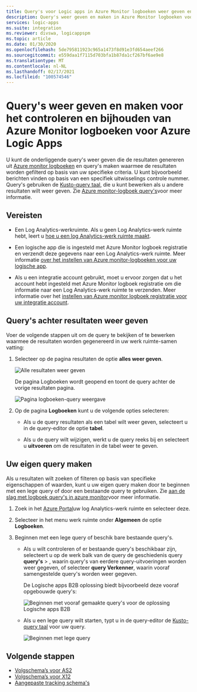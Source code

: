 ```yaml
---
title: Query's voor Logic apps in Azure Monitor logboeken weer geven en maken
description: Query's weer geven en maken in Azure Monitor logboeken voor Azure Logic Apps
services: logic-apps
ms.suite: integration
ms.reviewer: divswa, logicappspm
ms.topic: article
ms.date: 01/30/2020
ms.openlocfilehash: 5de795811923c965a1473f8d91e3fd654aeef266
ms.sourcegitcommit: e559daa1f7115d703bfa1b87da1cf267bf6ae9e8
ms.translationtype: MT
ms.contentlocale: nl-NL
ms.lasthandoff: 02/17/2021
ms.locfileid: "100574546"
---
```

# <a name="view-and-create-queries-for-monitoring-and-tracking-in-azure-monitor-logs-for-azure-logic-apps"></a>Query's weer geven en maken voor het controleren en bijhouden van Azure Monitor logboeken voor Azure Logic Apps

U kunt de onderliggende query's weer geven die de resultaten genereren uit [Azure monitor logboeken](../azure-monitor/logs/log-query-overview.md) en query's maken waarmee de resultaten worden gefilterd op basis van uw specifieke criteria. U kunt bijvoorbeeld berichten vinden op basis van een specifiek uitwisselings controle nummer. Query's gebruiken de [Kusto-query taal](/azure/data-explorer/kusto/query/), die u kunt bewerken als u andere resultaten wilt weer geven. Zie [Azure monitor-logboek query's](/azure/data-explorer/kusto/query/)voor meer informatie.

## <a name="prerequisites"></a>Vereisten

* Een Log Analytics-werkruimte. Als u geen Log Analytics-werk ruimte hebt, leert u [hoe u een log Analytics-werk ruimte maakt](../azure-monitor/logs/quick-create-workspace.md).

* Een logische app die is ingesteld met Azure Monitor logboek registratie en verzendt deze gegevens naar een Log Analytics-werk ruimte. Meer informatie [over het instellen van Azure monitor-logboeken voor uw logische app](../logic-apps/monitor-logic-apps.md).

* Als u een integratie account gebruikt, moet u ervoor zorgen dat u het account hebt ingesteld met Azure Monitor logboek registratie om die informatie naar een Log Analytics-werk ruimte te verzenden. Meer informatie over het [instellen van Azure monitor logboek registratie voor uw integratie account](../logic-apps/monitor-b2b-messages-log-analytics.md).

## <a name="view-queries-behind-results"></a>Query's achter resultaten weer geven

Voer de volgende stappen uit om de query te bekijken of te bewerken waarmee de resultaten worden gegenereerd in uw werk ruimte-samen vatting:

1. Selecteer op de pagina resultaten de optie **alles weer geven**.

   ![Alle resultaten weer geven](./media/create-monitoring-tracking-queries/logic-app-see-all.png)

   De pagina Logboeken wordt geopend en toont de query achter de vorige resultaten pagina.

   ![Pagina logboeken-query weergave](./media/create-monitoring-tracking-queries/view-query-behind-results.png)

1. Op de pagina **Logboeken** kunt u de volgende opties selecteren:

   * Als u de query resultaten als een tabel wilt weer geven, selecteert u in de query-editor de optie **tabel**.

   * Als u de query wilt wijzigen, werkt u de query reeks bij en selecteert u **uitvoeren** om de resultaten in de tabel weer te geven.

## <a name="create-your-own-query"></a>Uw eigen query maken

Als u resultaten wilt zoeken of filteren op basis van specifieke eigenschappen of waarden, kunt u uw eigen query maken door te beginnen met een lege query of door een bestaande query te gebruiken. Zie [aan de slag met logboek query's in azure monitor](../azure-monitor/logs/get-started-queries.md)voor meer informatie.

1. Zoek in het [Azure Portal](https://portal.azure.com)uw log Analytics-werk ruimte en selecteer deze.

1. Selecteer in het menu werk ruimte onder **Algemeen** de optie **Logboeken**.

1. Beginnen met een lege query of beschik bare bestaande query's.

   * Als u wilt controleren of er bestaande query's beschikbaar zijn, selecteert u op de werk balk van de query de geschiedenis query **query's**  >  , waarin query's van eerdere query-uitvoeringen worden weer gegeven, of selecteer **query Verkenner**, waarin vooraf samengestelde query's worden weer gegeven.

     De Logische apps B2B oplossing biedt bijvoorbeeld deze vooraf opgebouwde query's:

     ![Beginnen met vooraf gemaakte query's voor de oplossing Logische apps B2B](./media/create-monitoring-tracking-queries/b2b-prebuilt-queries.png)

   * Als u een lege query wilt starten, typt u in de query-editor de [Kusto-query taal](/azure/data-explorer/kusto/query/) voor uw query.

     ![Beginnen met lege query](./media/create-monitoring-tracking-queries/create-query-from-blank.png)

## <a name="next-steps"></a>Volgende stappen

* [Volgschema’s voor AS2](../logic-apps/logic-apps-track-integration-account-as2-tracking-schemas.md)
* [Volgschema’s voor X12](../logic-apps/logic-apps-track-integration-account-x12-tracking-schema.md)
* [Aangepaste tracking schema's](../logic-apps/logic-apps-track-integration-account-custom-tracking-schema.md)